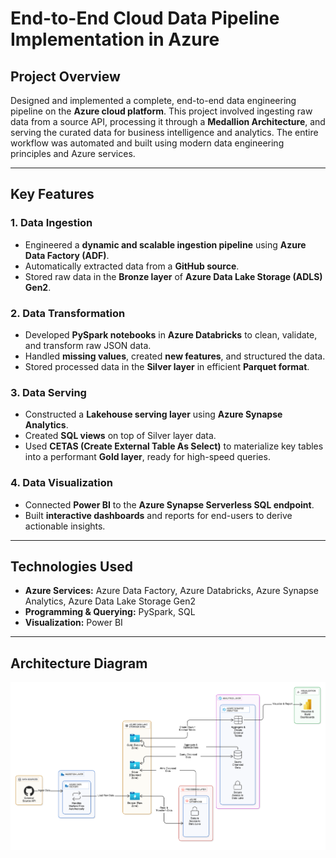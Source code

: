 # End-to-End Cloud Data Pipeline Implementation in Azure

## Project Overview
Designed and implemented a complete, end-to-end data engineering pipeline on the **Azure cloud platform**. This project involved ingesting raw data from a source API, processing it through a **Medallion Architecture**, and serving the curated data for business intelligence and analytics. The entire workflow was automated and built using modern data engineering principles and Azure services.

---

## Key Features

### 1. Data Ingestion
- Engineered a **dynamic and scalable ingestion pipeline** using **Azure Data Factory (ADF)**.
- Automatically extracted data from a **GitHub source**.
- Stored raw data in the **Bronze layer** of **Azure Data Lake Storage (ADLS) Gen2**.

### 2. Data Transformation
- Developed **PySpark notebooks** in **Azure Databricks** to clean, validate, and transform raw JSON data.
- Handled **missing values**, created **new features**, and structured the data.
- Stored processed data in the **Silver layer** in efficient **Parquet format**.

### 3. Data Serving
- Constructed a **Lakehouse serving layer** using **Azure Synapse Analytics**.
- Created **SQL views** on top of Silver layer data.
- Used **CETAS (Create External Table As Select)** to materialize key tables into a performant **Gold layer**, ready for high-speed queries.

### 4. Data Visualization
- Connected **Power BI** to the **Azure Synapse Serverless SQL endpoint**.
- Built **interactive dashboards** and reports for end-users to derive actionable insights.

---

## Technologies Used
- **Azure Services:** Azure Data Factory, Azure Databricks, Azure Synapse Analytics, Azure Data Lake Storage Gen2  
- **Programming & Querying:** PySpark, SQL  
- **Visualization:** Power BI  

---

## Architecture Diagram

![Architecture Diagram](images/Architecture%20Diagram.png)

